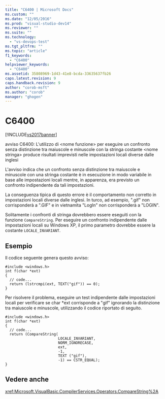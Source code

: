 ```yaml
---
title: "C6400 | Microsoft Docs"
ms.custom: ""
ms.date: "12/05/2016"
ms.prod: "visual-studio-dev14"
ms.reviewer: ""
ms.suite: ""
ms.technology: 
  - "vs-devops-test"
ms.tgt_pltfrm: ""
ms.topic: "article"
f1_keywords: 
  - "C6400"
helpviewer_keywords: 
  - "C6400"
ms.assetid: 35808969-1d43-41e8-bcda-33635637fb26
caps.latest.revision: 9
caps.handback.revision: 9
author: "corob-msft"
ms.author: "corob"
manager: "ghogen"
---
```

# C6400
[!INCLUDE[vs2017banner](../code-quality/includes/vs2017banner.md)]

avviso C6400: L'utilizzo di \<nome funzione\> per eseguire un confronto senza distinzione tra maiuscole e minuscole con la stringa costante \<nome stringa\>  produce risultati imprevisti nelle impostazioni locali diverse dalle inglesi  
  
 L'avviso indica che un confronto senza distinzione tra maiuscole e minuscole con una stringa costante è in esecuzione in modo variabile in base alle impostazioni locali mentre, in apparenza, era previsto un confronto indipendente da tali impostazioni.  
  
 La conseguenza tipica di questo errore è il comportamento non corretto in impostazioni locali diverse dalle inglesi.  In turco, ad esempio, ".gif" non corrisponderà a ".GIF" e in vietnamita "LogIn" non corrisponderà a "LOGIN".  
  
 Solitamente i confronti di stringa dovrebbero essere eseguiti con la funzione `CompareString`.  Per eseguire un confronto indipendente dalle impostazioni locali su Windows XP, il primo parametro dovrebbe essere la costante `LOCALE_INVARIANT`.  
  
## Esempio  
 Il codice seguente genera questo avviso:  
  
```  
#include <windows.h>  
int f(char *ext)  
{  
  // code...  
  return (lstrcmpi(ext, TEXT("gif")) == 0);  
}  
```  
  
 Per risolvere il problema, eseguire un test indipendente dalle impostazioni locali per verificare se char \*ext corrisponde a "gif" ignorando la distinzione tra maiuscole e minuscole, utilizzando il codice riportato di seguito.  
  
```  
#include <windows.h>  
int f(char *ext)  
{  
  // code...  
  return (CompareString(  
                        LOCALE_INVARIANT,  
                        NORM_IGNORECASE,   
                        ext,  
                        -1,  
                        TEXT ("gif"),  
                        -1) == CSTR_EQUAL);  
}  
```  
  
## Vedere anche  
 <xref:Microsoft.VisualBasic.CompilerServices.Operators.CompareString%2A>